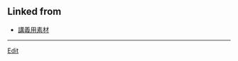 ## Linked from

* [講義用素材](講義用素材.md)


----
[Edit](https://github.com/vitroid/vitroid.github.io/blob/master/MD/教材.md)
